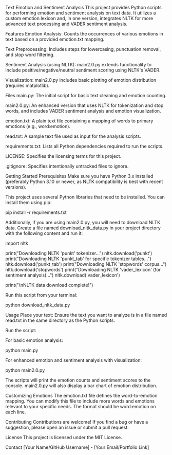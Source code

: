 Text Emotion and Sentiment Analysis
This project provides Python scripts for performing emotion and sentiment analysis on text data. It utilizes a custom emotion lexicon and, in one version, integrates NLTK for more advanced text processing and VADER sentiment analysis.

Features
Emotion Analysis: Counts the occurrences of various emotions in text based on a provided emotion.txt mapping.

Text Preprocessing: Includes steps for lowercasing, punctuation removal, and stop word filtering.

Sentiment Analysis (using NLTK): main2.0.py extends functionality to include positive/negative/neutral sentiment scoring using NLTK's VADER.

Visualization: main2.0.py includes basic plotting of emotion distribution (requires matplotlib).

Files
main.py: The initial script for basic text cleaning and emotion counting.

main2.0.py: An enhanced version that uses NLTK for tokenization and stop words, and includes VADER sentiment analysis and emotion visualization.

emotion.txt: A plain text file containing a mapping of words to primary emotions (e.g., word:emotion).

read.txt: A sample text file used as input for the analysis scripts.

requirements.txt: Lists all Python dependencies required to run the scripts.

LICENSE: Specifies the licensing terms for this project.

.gitignore: Specifies intentionally untracked files to ignore.

Getting Started
Prerequisites
Make sure you have Python 3.x installed (preferably Python 3.10 or newer, as NLTK compatibility is best with recent versions).

This project uses several Python libraries that need to be installed. You can install them using pip:

pip install -r requirements.txt

Additionally, if you are using main2.0.py, you will need to download NLTK data. Create a file named download_nltk_data.py in your project directory with the following content and run it:

import nltk

print("Downloading NLTK 'punkt' tokenizer...")
nltk.download('punkt')
print("Downloading NLTK 'punkt_tab' for specific tokenizer tables...")
nltk.download('punkt_tab')
print("Downloading NLTK 'stopwords' corpus...")
nltk.download('stopwords')
print("Downloading NLTK 'vader_lexicon' (for sentiment analysis)...")
nltk.download('vader_lexicon')

print("\nNLTK data download complete!")

Run this script from your terminal:

python download_nltk_data.py

Usage
Place your text: Ensure the text you want to analyze is in a file named read.txt in the same directory as the Python scripts.

Run the script:

For basic emotion analysis:

python main.py

For enhanced emotion and sentiment analysis with visualization:

python main2.0.py

The scripts will print the emotion counts and sentiment scores to the console. main2.0.py will also display a bar chart of emotion distribution.

Customizing Emotions
The emotion.txt file defines the word-to-emotion mapping. You can modify this file to include more words and emotions relevant to your specific needs. The format should be word:emotion on each line.

Contributing
Contributions are welcome! If you find a bug or have a suggestion, please open an issue or submit a pull request.

License
This project is licensed under the MIT License.

Contact
[Your Name/GitHub Username] - [Your Email/Portfolio Link]